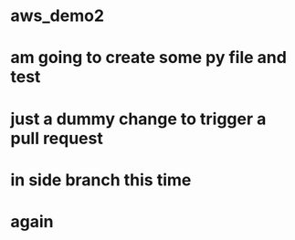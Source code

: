 # aws_demo2

# am going to create some py file and test

# just a dummy change to trigger a pull request

# in side branch this time

# again
